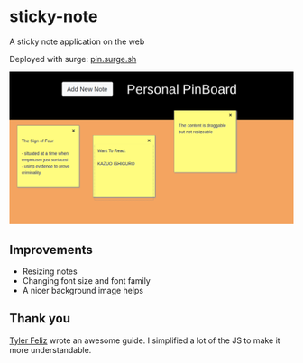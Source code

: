 # sticky-note
A sticky note application on the web

Deployed with surge: [pin.surge.sh](pin.surge.sh)

![example](example.png)

## Improvements
- Resizing notes
- Changing font size and font family
- A nicer background image helps

## Thank you

[Tyler Feliz](https://www.admixweb.com/create-a-posticks-sticky-notes-app-with-html5-css3-and-jquery/) wrote an awesome guide. I simplified a lot of the JS to make it more understandable.

